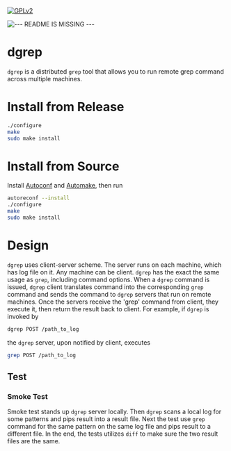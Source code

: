 <a href = "./LICENSE" target = "_blank"><img src = "https://github.com/QubitPi/Miscellaneous/blob/master/README_reference/gpl.png" alt = "GPLv2"></a>

![--- README IS MISSING ---](https://github.com/QubitPi/Miscellaneous/blob/master/README_reference/StormPP/dgrep/README-1.png)

# dgrep
`dgrep` is a distributed `grep` tool that allows you to run remote grep command across multiple machines.

# Install from Release
```bash
./configure
make
sudo make install
```

# Install from Source
Install <a href = "https://www.gnu.org/software/autoconf/autoconf.html" target = "_blank">Autoconf</a> and <a href = "https://www.gnu.org/software/automake/" target = "_blank">Automake</a>, then run

```bash
autoreconf --install
./configure
make
sudo make install
```

# Design
`dgrep` uses client-server scheme. The server runs on each machine, which has log file on it. Any machine can be client. `dgrep` has the exact the same usage as `grep`, including command options. When a `dgrep` command is issued, `dgrep` client translates command into the corresponding `grep` command and sends the command to `dgrep` servers that run on remote machines. Once the servers receive the 'grep' command from client, they execute it, then return the result back to client. For example, if `dgrep` is invoked by

```bash
dgrep POST /path_to_log
```

the `dgrep` server, upon notified by client, executes

```bash
grep POST /path_to_log

```

## Test
### Smoke Test
Smoke test stands up `dgrep` server locally. Then `dgrep` scans a local log for some patterns and pips result into a result file. Next the test use `grep` command for the same pattern on the same log file and pips result to a different file. In the end, the tests utilizes `diff` to make sure the two result files are the same.
